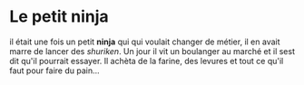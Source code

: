 # Le petit ninja
<p> il était une fois un petit <b>ninja</b> qui qui voulait changer de métier, 
il en avait marre de lancer des <i>shuriken</i>. Un jour il vit un boulanger au marché et il sest dit qu'il pourrait essayer.
Il achèta de la farine, des levures et tout ce qu'il faut pour faire du pain...</p>
